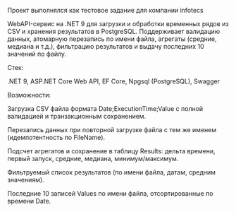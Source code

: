 Проект выполнялся как тестовое задание для компании infotecs

WebAPI-сервис на .NET 9 для загрузки и обработки временных рядов из CSV и хранения результатов в PostgreSQL. Поддерживает валидацию данных, атомарную перезапись по имени файла, агрегаты (средние, медиана и т.д.), фильтрацию результатов и выдачу последних 10 значений по файлу.

Стек:

.NET 9, ASP.NET Core Web API,
EF Core, Npgsql (PostgreSQL),
Swagger

Возможности:

Загрузка CSV файла формата Date;ExecutionTime;Value с полной валидацией и транзакционным сохранением.

Перезапись данных при повторной загрузке файла с тем же именем (идемпотентность по FileName).

Подсчет агрегатов и сохранение в таблицу Results: дельта времени, первый запуск, средние, медиана, минимум/максимум.

Фильтруемый список результатов (по имени файла, датам, средним значениям).

Последние 10 записей Values по имени файла, отсортированные по времени Date.

